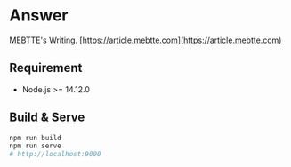 # Answer

MEBTTE's Writing. [https://article.mebtte.com](https://article.mebtte.com)

## Requirement

- Node.js >= 14.12.0

## Build & Serve

```bash
npm run build
npm run serve
# http://localhost:9000
```
